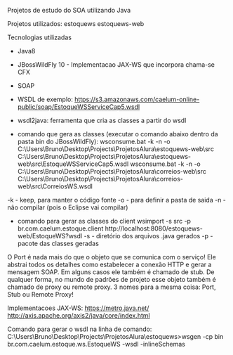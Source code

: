 Projetos de estudo do SOA utilizando Java

Projetos utilizados:
estoquews
estoquews-web

Tecnologias utilizadas
- Java8
- JBossWildFly 10 - Implementacao JAX-WS que incorpora chama-se CFX
- SOAP
- WSDL de exemplo: https://s3.amazonaws.com/caelum-online-public/soap/EstoqueWSServiceCap5.wsdl
- wsdl2java: ferramenta que cria as classes a partir do wsdl

- comando que gera as classes (executar o comando abaixo dentro da pasta bin do JBossWildFly): 
wsconsume.bat -k -n -o C:\Users\Bruno\Desktop\Projects\ProjetosAlura\estoquews-web\src C:\Users\Bruno\Desktop\Projects\ProjetosAlura\estoquews-web\src\EstoqueWSServiceCap5.wsdl
wsconsume.bat -k -n -o C:\Users\Bruno\Desktop\Projects\ProjetosAlura\correios-web\src C:\Users\Bruno\Desktop\Projects\ProjetosAlura\correios-web\src\CorreiosWS.wsdl

-k - keep, para manter o código fonte
-o - para definir a pasta de saida
-n - não compilar (pois o Eclipse vai compilar)

- comando para gerar as classes do client
wsimport -s src -p br.com.caelum.estoque.client http://localhost:8080/estoquews-web/EstoqueWS?wsdl
-s - diretório dos arquivos .java gerados
-p - pacote das classes geradas

O Port é nada mais do que o objeto que se comunica com o serviço! Ele abstrai todos os detalhes como estabelecer a conexão HTTP 
e gerar a mensagem SOAP. Em alguns casos ele também é chamado de stub. De qualquer forma, no mundo de padrões de projeto esse 
objeto também é chamado de proxy ou remote proxy. 3 nomes para a mesma coisa: Port, Stub ou Remote Proxy!

Implementacoes JAX-WS:
https://metro.java.net/ 
http://axis.apache.org/axis2/java/core/index.html

Comando para gerar o wsdl na linha de comando:
C:\Users\Bruno\Desktop\Projects\ProjetosAlura\estoquews>wsgen -cp bin br.com.caelum.estoque.ws.EstoqueWS -wsdl -inlineSchemas